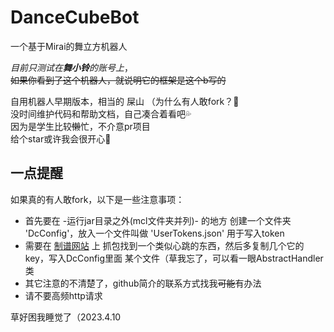 # DanceCubeBot
一个基于Mirai的舞立方机器人

*目前只测试在**舞小铃**的账号上*，  
~~如果你看到了这个机器人，就说明它的框架是这个b写的~~

自用机器人早期版本，相当的 屎山 （为什么有人敢fork？🤔  
没时间维护代码和帮助文档，自己凑合着看吧💦  
因为是学生比较~~懒~~忙，不介意pr项目  
给个star或许我会很开心🥰  

## 一点提醒
如果真的有人敢fork，以下是一些注意事项：  

- 首先要在 -运行jar目录之外(mcl文件夹并列)- 的地方
创建一个文件夹 'DcConfig'，放入一个文件叫做 'UserTokens.json'
用于写入token
- 需要在 [制谱网站](https://danceweb.shenghuayule.com/MusicMaker/#/) 上
抓包找到一个类似心跳的东西，然后多复制几个它的key，写入DcConfig里面
某个文件（草我忘了，可以看一眼AbstractHandler类
- 其它注意的不清楚了，github简介的联系方式找我~~可能~~有办法
- 请不要高频http请求


草好困我睡觉了（2023.4.10

